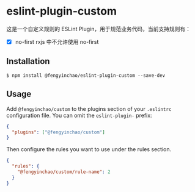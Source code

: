 # eslint-plugin-custom

这是一个自定义规则的 ESLint Plugin，用于规范业务代码，当前支持规则有：

- [x] no-first
      rxjs 中不允许使用 no-first

## Installation

```
$ npm install @fengyinchao/eslint-plugin-custom --save-dev
```

## Usage

Add `@fengyinchao/custom` to the plugins section of your `.eslintrc` configuration file. You can omit the `eslint-plugin-` prefix:

```json
{
  "plugins": ["@fengyinchao/custom"]
}
```

Then configure the rules you want to use under the rules section.

```json
{
  "rules": {
    "@fengyinchao/custom/rule-name": 2
  }
}
```
